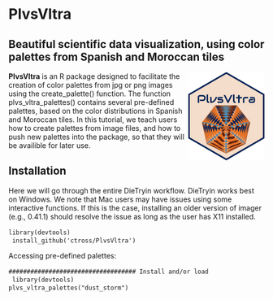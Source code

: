 PlvsVltra
========
Beautiful scientific data visualization, using color palettes from Spanish and Moroccan tiles
------
<img align="right" src="https://github.com/ctross/PlvsVltra/blob/main/logo.png" alt="logo" width="150">

**PlvsVltra** is an R package designed to facilitate the creation of color palettes from jpg or png images using the create_palette() function. The function plvs_vltra_palettes() contains several pre-defined palettes, based on the color distributions in Spanish and Moroccan tiles. In this tutorial, we teach users how to create palettes from image files, and how to push new palettes into the package, so that they will be availible for later use.   
 
Installation
------

Here we will go through the entire DieTryin workflow.  DieTryin works best on Windows. We note that Mac users may have issues using some interactive functions. If this is the case, installing an older version of imager (e.g., 0.41.1) should resolve the issue as long as the user has X11 installed.
```{r}
library(devtools)
 install_github('ctross/PlvsVltra')
```

Accessing pre-defined palettes:
```{r}
################################### Install and/or load
 library(devtools)
plvs_vltra_palettes("dust_storm")
